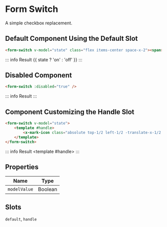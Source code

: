 <script setup>
    import FormSwitch from "../src/components/form-switch.vue"
    import { XMarkIcon} from "@heroicons/vue/24/solid"
    import { ref } from "vue"
    const state = ref(false)
</script>

# Form Switch

A simple checkbox replacement.

## Default Component Using the Default Slot
```md
<form-switch v-model="state" class="flex items-center space-x-2"><span>{{ state ? 'on' : 'off' }}</span></form-switch>
```
::: info Result
<form-switch v-model="state" class="flex items-center space-x-2"><span>{{ state ? 'on' : 'off' }}</span></form-switch>
:::

## Disabled Component
```md
<form-switch :disabled="true" />
```
::: info Result
<form-switch :disabled="true" />
:::

## Component Customizing the Handle Slot
```md
<form-switch v-model="state">
    <template #handle>
        <x-mark-icon class="absolute top-1/2 left-1/2 -translate-x-1/2 -translate-y-1/2 size-3 text-vxvue-300" />
    </template>
</form-switch>
```
::: info Result
<form-switch v-model="state"><template #handle><x-mark-icon class="absolute top-1/2 left-1/2 -translate-x-1/2 -translate-y-1/2 size-3 text-vxvue-300" /></template></form-switch>
:::

## Properties
| Name         | Type    |
|--------------|---------|
| `modelValue` | Boolean |

## Slots
`default`, `handle`
